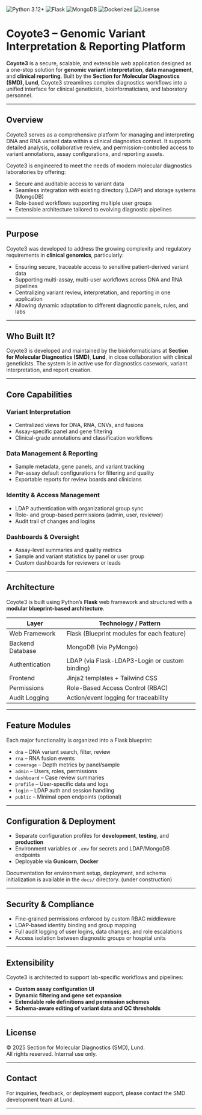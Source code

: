 ![Python 3.12+](https://img.shields.io/badge/python-3.12+-orange.svg)
![Flask](https://img.shields.io/badge/framework-Flask-indigo)
![MongoDB](https://img.shields.io/badge/database-MongoDB-brightgreen)
![Dockerized](https://img.shields.io/badge/docker-ready-blue)
![License](https://img.shields.io/badge/license-Proprietary-red)
# Coyote3 – Genomic Variant Interpretation & Reporting Platform

**Coyote3** is a secure, scalable, and extensible web application designed as a one-stop solution for **genomic variant interpretation**, **data management**, and **clinical reporting**. Built by the **Section for Molecular Diagnostics (SMD), Lund**, Coyote3 streamlines complex diagnostics workflows into a unified interface for clinical geneticists, bioinformaticians, and laboratory personnel.

---

## Overview

Coyote3 serves as a comprehensive platform for managing and interpreting DNA and RNA variant data within a clinical diagnostics context. It supports detailed analysis, collaborative review, and permission-controlled access to variant annotations, assay configurations, and reporting assets.

Coyote3 is engineered to meet the needs of modern molecular diagnostics laboratories by offering:

- Secure and auditable access to variant data
- Seamless integration with existing directory (LDAP) and storage systems (MongoDB)
- Role-based workflows supporting multiple user groups
- Extensible architecture tailored to evolving diagnostic pipelines

---

## Purpose

Coyote3 was developed to address the growing complexity and regulatory requirements in **clinical genomics**, particularly:

- Ensuring secure, traceable access to sensitive patient-derived variant data
- Supporting multi-assay, multi-user workflows across DNA and RNA pipelines
- Centralizing variant review, interpretation, and reporting in one application
- Allowing dynamic adaptation to different diagnostic panels, rules, and labs

---

## Who Built It?

Coyote3 is developed and maintained by the bioinformaticians at **Section for Molecular Diagnostics (SMD)**, **Lund**, in close collaboration with clinical geneticists. The system is in active use for diagnostics casework, variant interpretation, and report creation.

---

## Core Capabilities

### Variant Interpretation
- Centralized views for DNA, RNA, CNVs, and fusions
- Assay-specific panel and gene filtering
- Clinical-grade annotations and classification workflows

### Data Management & Reporting
- Sample metadata, gene panels, and variant tracking
- Per-assay default configurations for filtering and quality
- Exportable reports for review boards and clinicians

### Identity & Access Management
- LDAP authentication with organizational group sync
- Role- and group-based permissions (admin, user, reviewer)
- Audit trail of changes and logins

### Dashboards & Oversight
- Assay-level summaries and quality metrics
- Sample and variant statistics by panel or user group
- Custom dashboards for reviewers or leads

---

## Architecture

Coyote3 is built using Python’s **Flask** web framework and structured with a **modular blueprint-based architecture**.

| Layer            | Technology / Pattern                            |
|------------------|--------------------------------------------------|
| Web Framework     | Flask (Blueprint modules for each feature)      |
| Backend Database  | MongoDB (via PyMongo)                           |
| Authentication    | LDAP (via Flask-LDAP3-Login or custom binding)  |
| Frontend          | Jinja2 templates + Tailwind CSS                 |
| Permissions       | Role-Based Access Control (RBAC)                |
| Audit Logging     | Action/event logging for traceability           |

---

## Feature Modules

Each major functionality is organized into a Flask blueprint:

- `dna` – DNA variant search, filter, review
- `rna` – RNA fusion events
- `coverage` – Depth metrics by panel/sample
- `admin` – Users, roles, permissions
- `dashboard` – Case review summaries
- `profile` – User-specific data and logs
- `login` – LDAP auth and session handling
- `public` – Minimal open endpoints (optional)

---

## Configuration & Deployment

- Separate configuration profiles for **development**, **testing**, and **production**
- Environment variables or `.env` for secrets and LDAP/MongoDB endpoints
- Deployable via **Gunicorn**, **Docker**

Documentation for environment setup, deployment, and schema initialization is available in the `docs/` directory. (under construction)

---

## Security & Compliance

- Fine-grained permissions enforced by custom RBAC middleware
- LDAP-based identity binding and group mapping
- Full audit logging of user logins, data changes, and role escalations
- Access isolation between diagnostic groups or hospital units

---

## Extensibility

Coyote3 is architected to support lab-specific workflows and pipelines:

- **Custom assay configuration UI**
- **Dynamic filtering and gene set expansion**
- **Extendable role definitions and permission schemes**
- **Schema-aware editing of variant data and QC thresholds**

---

## License

© 2025 Section for Molecular Diagnostics (SMD), Lund.  
All rights reserved. Internal use only.

---

## Contact

For inquiries, feedback, or deployment support, please contact the SMD development team at Lund.

---

